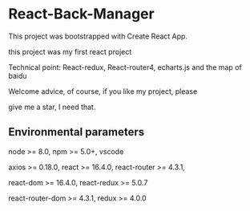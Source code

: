 # React-Back-Manager #

This project was bootstrapped with Create React App.

this project was my first react project

Technical point: React-redux, React-router4, echarts.js and the map of baidu

Welcome advice, of course, if you like my project, please 

give me a star, I need that.

## Environmental parameters ##
node >= 8.0, npm >= 5.0+, vscode

axios >= 0.18.0, react >= 16.4.0,  react-router >= 4.3.1, 

react-dom >= 16.4.0, react-redux >= 5.0.7

react-router-dom >= 4.3.1, redux >= 4.0.0

